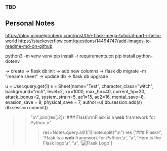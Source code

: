 ### TBD

## Personal Notes

https://blog.miguelgrinberg.com/post/the-flask-mega-tutorial-part-i-hello-world
https://stackoverflow.com/questions/14494747/add-images-to-readme-md-on-github

python3 -m venv venv
pip install -r requirements.txt
pip install python-dotenv

-> create -> flask db init
-> add new columns -> flask db migrate -m "rename sheet"
-> update db -> flask db upgrade

u = User.query.get(1)
s = Sheet(name="Test", character_class="witch", background="rich", level=2, xp=1000, max_hp=40, current_hp=30, attack_bonus=2, system_strain=5, ac1=15, ac2=16, mental_save=8, evasion_save = 9, physical_save = 7, author=u)
db.session.add(s)
db.session.commit()


>> "\n".join(res[:2])
'### Flask\r\nFlask is a **web** framework for _Python_.\r'
>>> res=Notes.query.all()[1].note.split("\n")
>>> res
['### Flask\r', 'Flask is a **web** framework for _Python_.\r', '\r', 'Here is the Flask logo:\r', '\r', '![Flask Logo](https://flask.palletsprojects.com/en/1.1.x/_images/flask-logo.png)']
